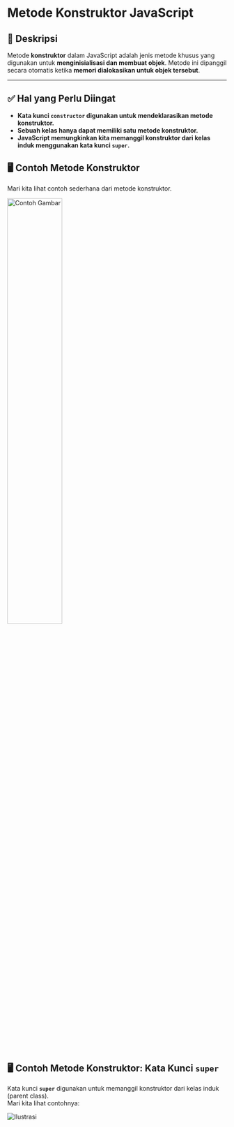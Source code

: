 # **Metode Konstruktor JavaScript**


## 📖 Deskripsi
Metode **konstruktor** dalam JavaScript adalah jenis metode khusus yang digunakan untuk **menginisialisasi dan membuat objek**. Metode ini dipanggil secara otomatis ketika **memori dialokasikan untuk objek tersebut**.

---

## ✅ Hal yang Perlu Diingat
- **Kata kunci `constructor` digunakan untuk mendeklarasikan metode konstruktor.**
- **Sebuah kelas hanya dapat memiliki satu metode konstruktor.**
- **JavaScript memungkinkan kita memanggil konstruktor dari kelas induk menggunakan kata kunci `super`.**

## 🖥 Contoh Metode Konstruktor

Mari kita lihat contoh sederhana dari metode konstruktor.

<img src="https://drive.google.com/uc?export=view&id=14rGnQM1UBtWIb4Y0ZKJYme9LsoHljaGm" alt="Contoh Gambar" width="50%">

## 🖥 Contoh Metode Konstruktor: Kata Kunci `super`

Kata kunci **`super`** digunakan untuk memanggil konstruktor dari kelas induk (parent class).  
Mari kita lihat contohnya:

<img src="https://drive.google.com/uc?export=view&id=15ypimdZc8xAWrOmBeSu6CXBO00BPwstp" alt="Ilustrasi" style="max-width: 100%; height: auto;">




